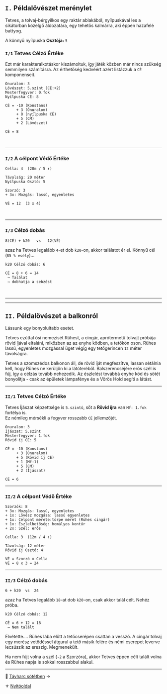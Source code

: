 ## `I.` Példalövészet merénylet

Tetves, a tolvaj-bérgyilkos egy raktár ablakából, nyílpuskával les a sikátorban közelgő áldozatára, egy tehetős kalmárra, aki éppen hazafelé battyog.

A könnyű nyílpuska **Osztója:** `5`

### `I/1` Tetves Célzó Értéke

Ezt már karakteralkotáskor kiszámoltuk, így játék közben már nincs szükség semmilyen számításra. Az érthetőség kedvéért azért listázzuk a `CÉ` komponenseit.

```
Önuralom: 3
Lövészet: 5.szint (CÉ:+2)
Mesterfegyver: 0.fok
Nyílpuska CÉ: 8
```

```
CÉ = -10 (Konstans)
     + 3 (Önuralom)
     + 8 (nyílpuska CÉ)
     + 5 (CM)
     + 2 (Lövészet)
```

```
CÉ = 8
```

<br />

---
### `I/2` A célpont Védő Értéke

```
Cella: 4  (20m / 5 ↑)

Távolság: 20 méter
Nyílpuska Osztó: 5
```

```
Szorzó: 3
+ 3x: Mozgás: lassú, egyenletes
```

```
VÉ = 12  (3 x 4)
```

<br />

---
### `I/3` Célzó dobás

```
8(CÉ) + k20   vs   12(VÉ)
```

azaz ha Tetves legalább `4`-et dob `k20`-on, akkor találatot ér el. Könnyű cél (`85 % esély`)...

```
k20 Célzó dobás: 6

CÉ = 8 + 6 = 14
 → Találat
 → dobhatja a sebzést
```

<br />

---
---
## `II.` Példalövészet a balkonról

Lássunk egy bonyolultabb esetet.

Tetves ezúttal ősi nemezisét Rühest, a cingár, aprótermetű tolvajt próbája rövid íjával eltaláni, miközben az az enyhe ködben, a tetőkön oson. Rühes lassú, egyenletes mozgással üget végig egy tetőgerincen `12` méter távolságra.

Tetves a szomszédos balkonon áll, de rövid íját megfeszítve, lassan sétálnia kell, hogy Rühes ne kerüljön ki a látóteréből. Balszerencséjére erős szél is fúj, így a célzás tovább nehezedik. Az észlelést továbbá enyhe köd és sötét bonyolítja - csak az épületek lámpafénye és a Vörös Hold segíti a látást.

---
### `II/1` Tetves Célzó Értéke

Tetves Íjászat képzettsége is `5.szintű`, sőt a **Rövid íjra** van `Mf: 1.fok` fortélya is.\
Ez némileg mérsékli a fegyver rosszabb `CÉ` jellemzőjét.

```
Önuralom: 3
Íjászat: 5.szint
Mesterfegyver: 1.fok
Rövid íj CÉ: 5
```

```
CÉ = -10 (Konstans)
     + 3 (Önuralom)
     + 5 (Rövid íj CÉ)
     + 1 (Mf:1)
     + 5 (CM)
     + 2 (Íjászat)
```

```
CÉ = 6
```

---
### `II/2` A célpont Védő Értéke

```
Szorzók: 8
+ 3x: Mozgás: lassú, egyenletes
+ 1x: Lövész mozgása: lassú egyenletes
+ 1x: Célpont mérete:törpe méret (Rühes cingár)
+ 1x: Észlelhetőség: homályos kontúr
+ 2x: Szél: erős
```

```
Cella: 3  (12m / 4 ↑)

Távolság: 12 méter
Rövid íj Osztó: 4
```

```
VÉ = Szorzó x Cella
VÉ = 8 x 3 = 24
```

---
### `II/3` Célzó dobás

```
6 + k20  vs  24
```

azaz ha Tetves legalább `18`-at dob `k20`-on, csak akkor talál célt. Nehéz próba.

```
k20 Célzó dobás: 12

CÉ = 6 + 12 = 18
 → Nem talált
```

 Elvétette.... Rühes lába előtt a tetőcserépen csattan a vessző. A cingár tolvaj egy merész vetődéssel átgurul a tető másik felére és némi cserepet leverve lecsúszik az ereszig. Megmenekült.

Ha nem fújt volna a szél (`-2` a Szorzóra), akkor Tetves éppen célt talált volna és Rühes napja is sokkal rosszabbul alakul.

---

🔗 [Távharc sötétben](076_tavharc_sotetben.md) →

⚜️ [Nyitóoldal](start.md#7-t%C3%A1vols%C3%A1gi-harcrendszer-)
